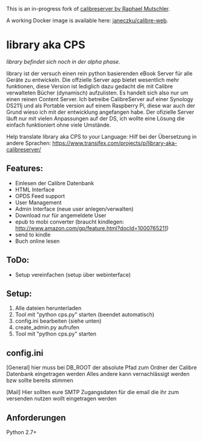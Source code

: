 This is an in-progress fork of [calibreserver by Raphael Mutschler](https://bitbucket.org/raphaelmutschler/calibreserver).

A working Docker image is available here: [janeczku/calibre-web](https://registry.hub.docker.com/u/janeczku/calibre-web/).

library aka CPS
=====

*library befindet sich noch in der alpha phase.*

library ist der versuch einen rein python basierenden eBook Server für alle Geräte zu entwickeln. Die offzielle Server app bietet wesentlich mehr funktionen, diese Version ist lediglich dazu gedacht die mit Calibre verwalteten Bücher (dynamisch) aufzulisten. Es handelt sich also nur um einen reinen Content Server. Ich betreibe CalibreServer auf einer Synology DS211j und als Portable version auf einem Raspberry Pi, diese war auch der Grund wieso ich mit der entwicklung angefangen habe. Der ofizielle Server läuft nur mit vielen Anpassungen auf der DS, ich wollte eine Lösung die einfach funktioniert ohne viele Umstände.

Help translate library aka CPS to your Language:
Hilf bei der Übersetzung in andere Sprachen:
https://www.transifex.com/projects/p/library-aka-calibreserver/

## Features:
- Einlesen der Calibre Datenbank
- HTML Interface
- OPDS Feed support
- User Management
- Admin Interface (neue user anlegen/verwalten)
- Download nur für angemeldete User
- epub to mobi converter (braucht kindlegen: http://www.amazon.com/gp/feature.html?docId=1000765211)
- send to kindle
- Buch online lesen

## ToDo:
- Setup vereinfachen (setup über webinterface)

## Setup:
1. Alle dateien herunterladen
2. Tool mit "python cps.py" starten (beendet automatisch)
3. config.ini bearbeiten (siehe unten)
4. create_admin.py aufrufen
5. Tool mit "python cps.py" starten

## config.ini
[General]
hier muss bei DB_ROOT  der absolute Pfad zum Ordner der Calibre Datenbank eingetragen werden
Alles andere kann vernachlässigt werden bzw sollte bereits stimmen

[Mail]
Hier sollten eure SMTP Zugangsdaten für die email die ihr zum versenden nutzen wollt eingetragen werden


## Anforderungen

Python 2.7+